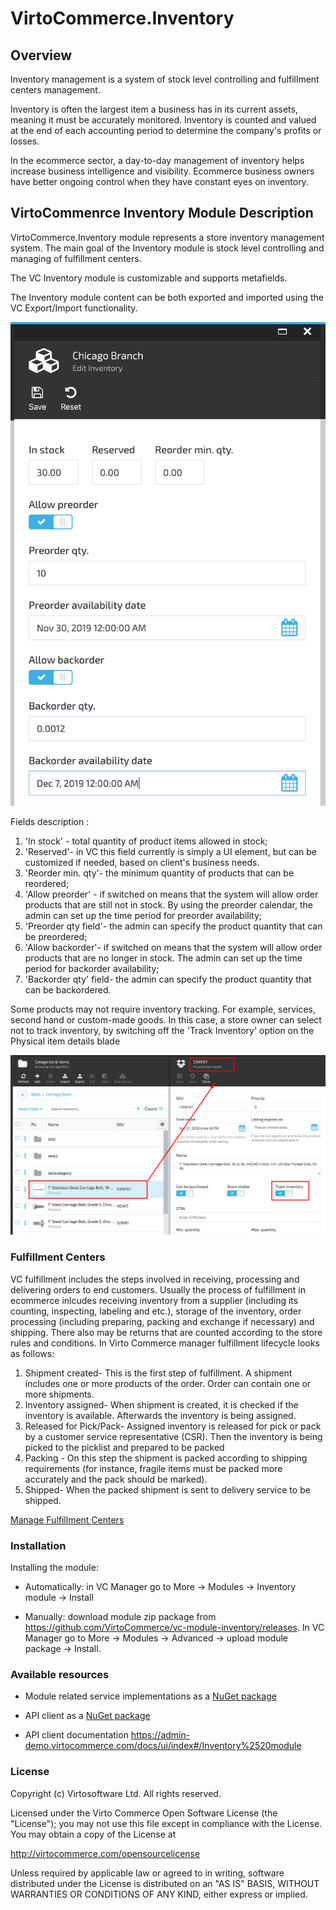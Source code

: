 # VirtoCommerce.Inventory

## Overview

Inventory management is a system of stock level controlling and fulfillment centers management.

Inventory is often the largest item a business has in its current assets, meaning it must be accurately monitored. Inventory is counted and valued at the end of each accounting period to determine the company's profits or losses.

In the ecommerce sector, a day-to-day management of inventory helps increase business intelligence and visibility. Ecommerce business owners have better ongoing control when they have constant eyes on inventory.

## VirtoCommenrce Inventory Module Description

VirtoCommerce.Inventory module represents a store inventory management system. The main goal of the Inventory module is stock level controlling and managing of fulfillment centers.

The VC Inventory module is customizable and supports metafields.

The Inventory module content can be both exported and imported using the VC Export/Import functionality.

![Inventory module](docs/media/screen-inventory.png)

Fields description :

1. 'In stock' - total quantity of product items allowed in stock;
1. 'Reserved'- in VC this field currently is simply a UI element, but can be customized if needed, based on client's business needs.
1. 'Reorder min. qty'- the minimum quantity of products that can be reordered;
1. 'Allow preorder' - if switched on means that the system will allow order products that are still not in stock. By using the preorder calendar, the admin can set up the time period for preorder availability;
1. 'Preorder qty field'- the admin can specify the product quantity that can be preordered;  
1. 'Allow backorder'- if switched on means that the system will allow order products that are no longer in stock. The admin can set up the time period for backorder availability;
1. 'Backorder qty' field- the admin can specify the product quantity that can be backordered.

Some products may not require inventory tracking. For example, services, second hand or custom-made goods. In this case, a store owner can select not to track inventory, by switching off the 'Track Inventory' option on the Physical item details blade

![Track Inventory](docs/media/screen-track-inventory.png)

### Fulfillment Centers

VC fulfillment includes the steps involved in receiving, processing and delivering orders to end customers. Usually the process of fulfillment in ecommerce inlcudes receiving inventory from a supplier (including its counting, inspecting, labeling and etc.), storage of the inventory, order processing (including preparing, packing and exchange if necessary) and shipping. There also may be returns that are counted according to the store rules and conditions. In Virto Commerce manager fulfillment lifecycle looks as follows:

1. Shipment created-
This is the first step of fulfillment. A shipment includes one or more products of the order. Order can contain one or more shipments.
1. Inventory assigned-
When shipment is created, it is checked if the inventory is available. Afterwards the inventory is being assigned.
1. Released for Pick/Pack-
Assigned inventory is released for pick or pack by a customer service representative (CSR). Then the inventory is being picked to the picklist and prepared to be packed
1. Packing -
On this step the shipment is packed according to shipping requirements (for instance, fragile items must be packed more accurately and the pack should be marked).
1. Shipped-
When the packed shipment is sent to delivery service to be shipped.

[Manage Fulfillment Centers](/docs/manage-fullfilment.md)

### Installation

Installing the module:
* Automatically: in VC Manager go to More -> Modules -> Inventory module -> Install

* Manually: download module zip package from https://github.com/VirtoCommerce/vc-module-inventory/releases.
 In VC Manager go to More -> Modules -> Advanced -> upload module package -> Install.

### Available resources

* Module related service implementations as a <a href="https://www.nuget.org/packages/VirtoCommerce.InventoryModule.Data" target="_blank">NuGet package</a>

* API client as a <a href="https://www.nuget.org/packages/VirtoCommerce.InventoryModule.Client" target="_blank">NuGet package</a>

* API client documentation https://admin-demo.virtocommerce.com/docs/ui/index#/Inventory%2520module

### License

Copyright (c) Virtosoftware Ltd.  All rights reserved.

Licensed under the Virto Commerce Open Software License (the "License"); you
may not use this file except in compliance with the License. You may
obtain a copy of the License at

http://virtocommerce.com/opensourcelicense

Unless required by applicable law or agreed to in writing, software
distributed under the License is distributed on an "AS IS" BASIS,
WITHOUT WARRANTIES OR CONDITIONS OF ANY KIND, either express or
implied.
